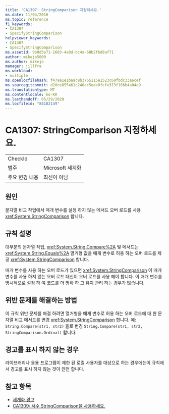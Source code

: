 ```yaml
---
title: 'CA1307: StringComparison 지정하세요.'
ms.date: 11/04/2016
ms.topic: reference
f1_keywords:
- CA1307
- SpecifyStringComparison
helpviewer_keywords:
- CA1307
- SpecifyStringComparison
ms.assetid: 9b0d5e71-1683-4a0d-bc4a-68b2fbd8af71
author: mikejo5000
ms.author: mikejo
manager: jillfra
ms.workload:
- multiple
ms.openlocfilehash: f479a1e1baac9b3765115e1523c60fbdc33a6cef
ms.sourcegitcommit: d20ce855461c240ac5eee0fcfe373f166b4a04a9
ms.translationtype: MT
ms.contentlocale: ko-KR
ms.lasthandoff: 05/29/2020
ms.locfileid: "84182149"
---
```

# <a name="ca1307-specify-stringcomparison"></a>CA1307: StringComparison 지정하세요.

|||
|-|-|
|CheckId|CA1307|
|범주|Microsoft 세계화|
|주요 변경 내용|최신이 아님|

## <a name="cause"></a>원인
문자열 비교 작업에서 매개 변수를 설정 하지 않는 메서드 오버 로드를 사용 <xref:System.StringComparison> 합니다.

## <a name="rule-description"></a>규칙 설명
대부분의 문자열 작업, <xref:System.String.Compare%2A> 및 메서드는 <xref:System.String.Equals%2A> 열거형 값을 매개 변수로 허용 하는 오버 로드를 제공 <xref:System.StringComparison> 합니다.

매개 변수를 사용 하는 오버 로드가 있으면 <xref:System.StringComparison> 이 매개 변수를 사용 하지 않는 오버 로드 대신이 오버 로드를 사용 해야 합니다. 이 매개 변수를 명시적으로 설정 하 여 코드를 더 명확 하 고 유지 관리 하는 경우가 많습니다.

## <a name="how-to-fix-violations"></a>위반 문제를 해결하는 방법
이 규칙 위반 문제를 해결 하려면 열거형을 매개 변수로 허용 하는 오버 로드에 대 한 문자열 비교 메서드를 변경 <xref:System.StringComparison> 합니다. 예: `String.Compare(str1, str2)` 을로 변경 `String.Compare(str1, str2, StringComparison.Ordinal)` 합니다.

## <a name="when-to-suppress-warnings"></a>경고를 표시 하지 않는 경우
라이브러리나 응용 프로그램이 제한 된 로컬 사용자를 대상으로 하는 경우에는이 규칙에서 경고를 표시 하지 않는 것이 안전 합니다.

## <a name="see-also"></a>참고 항목

- [세계화 경고](../code-quality/globalization-warnings.md)
- [CA1309: 서수 StringComparison을 사용하세요.](../code-quality/ca1309.md)

